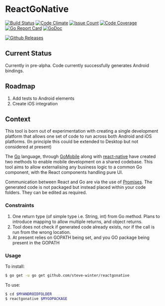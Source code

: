 # ReactGoNative

[![Build Status](https://travis-ci.org/steve-winter/reactgonative.svg?branch=master)](https://travis-ci.org/steve-winter/reactgonative)
[![Code Climate](https://codeclimate.com/github/steve-winter/reactgonative/badges/gpa.svg)](https://codeclimate.com/github/steve-winter/reactgonative)
[![Issue Count](https://codeclimate.com/github/steve-winter/reactgonative/badges/issue_count.svg)](https://codeclimate.com/github/steve-winter/reactgonative)
[![Code Coverage](https://codecov.io/github/steve-winter/reactgonative/coverage.svg?precision=1)](https://codecov.io/github/steve-winter/reactgonative)
[![Go Report Card](https://goreportcard.com/badge/github.com/steve-winter/reactgonative)](https://goreportcard.com/report/github.com/steve-winter/reactgonative)
[![GoDoc](https://godoc.org/github.com/steve-winter/reactgonative?status.svg)](https://godoc.org/github.com/steve-winter/reactgonative)

[![Github Releases](https://img.shields.io/github/downloads/steve-winter/reactgonative/latest/total.svg)](https://github.com/steve-winter/reactgonative)
## Current Status

Currently in pre-alpha. Code currently successfully generates Android bindings.

## Roadmap

1. Add tests to Android elements
2. Create iOS integration

## Context

This tool is born out of experimentation with creating a single development platform that allows one set of code to run across both Android and iOS platforms. (In principle this could be extended to Desktop but not considered at present)

The [Go](golang.com) language, through [GoMobile](https://github.com/golang/mobile) along with [react-native](https://facebook.github.io/react-native/) have created two methods to enable mobile development on a shared codebase. This tool aims to allow externalising any business logic to a common Go component, with the React components handling pure UI.

Communication between React and Go are via the use of [Promises](https://developer.mozilla.org/en/docs/Web/JavaScript/Reference/Global_Objects/Promise). The generated code is not packaged but instead placed within your code folders. They can be edited as required.

### Constraints
1. One return type (of simple type i.e. String, int) from Go method. Plans to introduce mapping to allow multiple returns, and object returns.
2. Tool does not check if generated code already exists, nor if the call is run from the wrong location.
3. At present relies on GOPATH being set, and you GO package being present in the GOPATH

### Usage
To install:

```sh
$ go get -u go get github.com/steve-winter/reactgonative
```

To use:

```sh
$ cd $MYANDROIDFOLDER
$ reactgonative $MYGOPACKAGE
```
